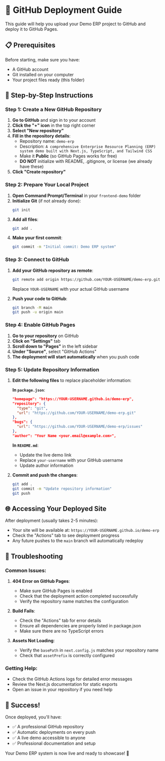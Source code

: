 # 🚀 GitHub Deployment Guide

This guide will help you upload your Demo ERP project to GitHub and deploy it to GitHub Pages.

## 📋 Prerequisites

Before starting, make sure you have:
- A GitHub account
- Git installed on your computer
- Your project files ready (this folder)

## 🎯 Step-by-Step Instructions

### Step 1: Create a New GitHub Repository

1. **Go to GitHub** and sign in to your account
2. **Click the "+" icon** in the top right corner
3. **Select "New repository"**
4. **Fill in the repository details**:
   - Repository name: `demo-erp`
   - Description: `A comprehensive Enterprise Resource Planning (ERP) system demo built with Next.js, TypeScript, and Tailwind CSS`
   - Make it **Public** (so GitHub Pages works for free)
   - **DO NOT** initialize with README, .gitignore, or license (we already have these)
5. **Click "Create repository"**

### Step 2: Prepare Your Local Project

1. **Open Command Prompt/Terminal** in your `frontend-demo` folder
2. **Initialize Git** (if not already done):
   ```bash
   git init
   ```
3. **Add all files**:
   ```bash
   git add .
   ```
4. **Make your first commit**:
   ```bash
   git commit -m "Initial commit: Demo ERP system"
   ```

### Step 3: Connect to GitHub

1. **Add your GitHub repository as remote**:
   ```bash
   git remote add origin https://github.com/YOUR-USERNAME/demo-erp.git
   ```
   Replace `YOUR-USERNAME` with your actual GitHub username

2. **Push your code to GitHub**:
   ```bash
   git branch -M main
   git push -u origin main
   ```

### Step 4: Enable GitHub Pages

1. **Go to your repository** on GitHub
2. **Click on "Settings"** tab
3. **Scroll down to "Pages"** in the left sidebar
4. **Under "Source"**, select "GitHub Actions"
5. **The deployment will start automatically** when you push code

### Step 5: Update Repository Information

1. **Edit the following files** to replace placeholder information:

   **In `package.json`**:
   ```json
   "homepage": "https://YOUR-USERNAME.github.io/demo-erp",
   "repository": {
     "type": "git",
     "url": "https://github.com/YOUR-USERNAME/demo-erp.git"
   },
   "bugs": {
     "url": "https://github.com/YOUR-USERNAME/demo-erp/issues"
   },
   "author": "Your Name <your.email@example.com>",
   ```

   **In `README.md`**:
   - Update the live demo link
   - Replace `your-username` with your GitHub username
   - Update author information

2. **Commit and push the changes**:
   ```bash
   git add .
   git commit -m "Update repository information"
   git push
   ```

## 🌐 Accessing Your Deployed Site

After deployment (usually takes 2-5 minutes):
- Your site will be available at: `https://YOUR-USERNAME.github.io/demo-erp`
- Check the "Actions" tab to see deployment progress
- Any future pushes to the `main` branch will automatically redeploy

## 🔧 Troubleshooting

### Common Issues:

1. **404 Error on GitHub Pages**:
   - Make sure GitHub Pages is enabled
   - Check that the deployment action completed successfully
   - Verify the repository name matches the configuration

2. **Build Fails**:
   - Check the "Actions" tab for error details
   - Ensure all dependencies are properly listed in package.json
   - Make sure there are no TypeScript errors

3. **Assets Not Loading**:
   - Verify the `basePath` in `next.config.js` matches your repository name
   - Check that `assetPrefix` is correctly configured

### Getting Help:
- Check the GitHub Actions logs for detailed error messages
- Review the Next.js documentation for static exports
- Open an issue in your repository if you need help

## 🎉 Success!

Once deployed, you'll have:
- ✅ A professional GitHub repository
- ✅ Automatic deployments on every push
- ✅ A live demo accessible to anyone
- ✅ Professional documentation and setup

Your Demo ERP system is now live and ready to showcase! 🚀
